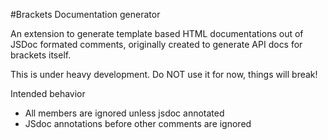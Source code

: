 #Brackets Documentation generator

An extension to generate template based HTML documentations out of JSDoc formated comments, originally created to generate API docs for brackets itself.

This is under heavy development. Do NOT use it for now, things will break!

Intended behavior
*    All members are ignored unless jsdoc annotated
*    JSdoc annotations before other comments are ignored
